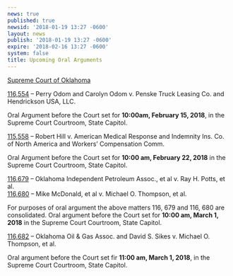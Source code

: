 ```yaml
---
news: true
published: true
newsid: '2018-01-19 13:27 -0600'
layout: news
publish: '2018-01-19 13:27 -0600'
expire: '2018-02-16 13:27 -0600'
system: false
title: Upcoming Oral Arguments
---
```

<u>Supreme Court of Oklahoma</u>

[116,554](http://www.oscn.net/dockets/GetCaseInformation.aspx?db=appellate&number=116554) – Perry Odom and Carolyn Odom v. Penske Truck Leasing Co. and Hendrickson USA, LLC.

Oral Argument before the Court set for **10:00am, February 15, 2018**, in the Supreme Court Courtroom, State Capitol.

[115,558]() – Robert Hill v. American Medical Response and Indemnity Ins. Co. of North America and Workers’ Compensation Comm.  

Oral Argument before the Court set for **10:00 am, February 22, 2018** in the Supreme Court Courtroom, State Capitol.

[116,679]() – Oklahoma Independent Petroleum Assoc., et al v. Ray H. Potts, et al.  
[116,680]() – Mike McDonald, et al v. Michael O. Thompson, et al.

For purposes of oral argument the above matters 116, 679 and 116, 680 are consolidated.
Oral argument before the Court set for **10:00 am, March 1, 2018** in the Supreme Court Courtroom, State Capitol.

[116,682]() – Oklahoma Oil & Gas Assoc. and David S. Sikes v. Michael O. Thompson, et al.

Oral argument before the Court set fir **11:00 am, March 1, 2018**, in the Supreme Court Courtroom, State Capitol.
